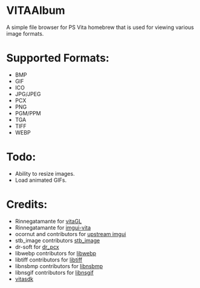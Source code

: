 # VITAAlbum

A simple file browser for PS Vita homebrew that is used for viewing various image formats.

# Supported Formats:
- BMP
- GIF
- ICO
- JPG/JPEG
- PCX
- PNG
- PGM/PPM
- TGA
- TIFF
- WEBP

# Todo:
- Ability to resize images.
- Load animated GIFs.

# Credits:
- Rinnegatamante for [vitaGL](https://github.com/Rinnegatamante/vitaGL)
- Rinnegatamante for [imgui-vita](https://github.com/Rinnegatamante/imgui-vita)
- ocornut and contributors for [upstream imgui](https://github.com/ocornut/imgui)
- stb_image contributors [stb_image](https://github.com/nothings/stb/blob/master/stb_image.h)
- dr-soft for [dr_pcx](https://github.com/dr-soft/dr_pcx)
- libwebp contributors for [libwebp](https://developers.google.com/speed/webp)
- libtiff contributors for [libtiff](http://www.libtiff.org/)
- libnsbmp contributors for [libnsbmp](https://www.netsurf-browser.org/projects/libnsbmp/)
- libnsgif contributors for [libnsgif](https://www.netsurf-browser.org/projects/libnsgif/)
- [vitasdk](https://github.com/vitasdk)
